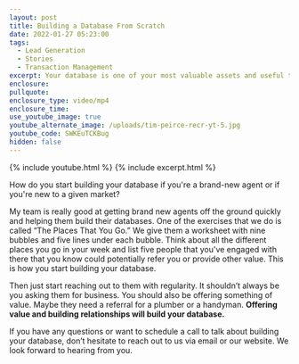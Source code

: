 ```yaml
---
layout: post
title: Building a Database From Scratch
date: 2022-01-27 05:23:00
tags:
  - Lead Generation
  - Stories
  - Transaction Management
excerpt: Your database is one of your most valuable assets and useful tools.
enclosure:
pullquote:
enclosure_type: video/mp4
enclosure_time:
use_youtube_image: true
youtube_alternate_image: /uploads/tim-peirce-recr-yt-5.jpg
youtube_code: SWKEuTCKBug
hidden: false
---
```

{% include youtube.html %} {% include excerpt.html %}&nbsp;

How do you start building your database if you're a brand-new agent or if you're new to a given market?

My team is really good at getting brand new agents off the ground quickly and helping them build their databases. One of the exercises that we do is called “The Places That You Go.” We give them a worksheet with nine bubbles and five lines under each bubble. Think about all the different places you go in your week and list five people that you've engaged with there that you know could potentially refer you or provide other value. This is how you start building your database.

Then just start reaching out to them with regularity. It shouldn’t always be you asking them for business. You should also be offering something of value. Maybe they need a referral for a plumber or a handyman. **Offering value and building relationships will build your database.**

If you have any questions or want to schedule a call to talk about building your database, don’t hesitate to reach out to us via email or our website. We look forward to hearing from you.
